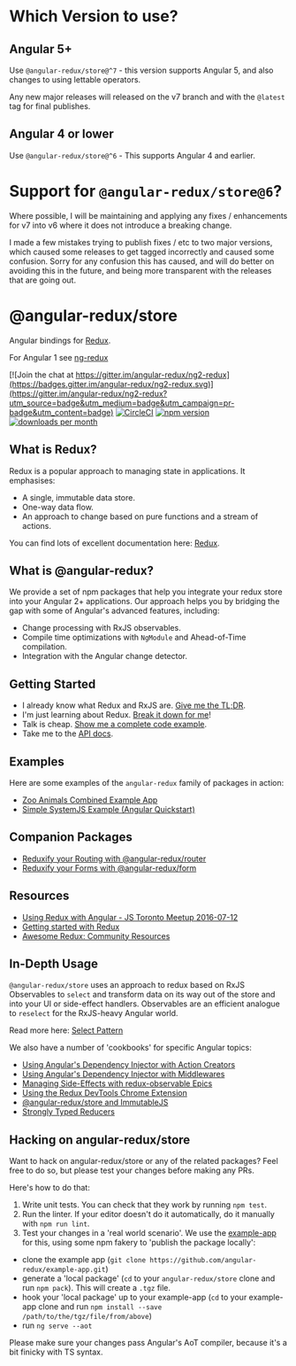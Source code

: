 
# Which Version to use?

## Angular 5+

Use `@angular-redux/store@^7` - this version supports Angular 5, and also changes to using lettable operators.

Any new major releases will released on the v7 branch and with the `@latest` tag for final publishes. 

## Angular 4 or lower 

Use `@angular-redux/store@^6` - This supports Angular 4 and earlier.

# Support for `@angular-redux/store@6`?

Where possible, I will be maintaining and applying any fixes / enhancements for v7 into v6 where it does not introduce a breaking change.

I made a few mistakes trying to publish fixes / etc to two major versions, which caused some releases to get tagged incorrectly and caused some confusion. Sorry for any confusion this has caused, and will do better on avoiding this in the future, and being more transparent with the releases that are going out.

# @angular-redux/store

Angular bindings for [Redux](https://github.com/reactjs/redux).

For Angular 1 see [ng-redux](https://github.com/wbuchwalter/ng-redux)

[![Join the chat at https://gitter.im/angular-redux/ng2-redux](https://badges.gitter.im/angular-redux/ng2-redux.svg)](https://gitter.im/angular-redux/ng2-redux?utm_source=badge&utm_medium=badge&utm_campaign=pr-badge&utm_content=badge)
[![CircleCI](https://img.shields.io/circleci/project/github/angular-redux/store.svg)](https://github.com/angular-redux/store)
[![npm version](https://img.shields.io/npm/v/@angular-redux/store.svg)](https://www.npmjs.com/package/@angular-redux/store)
[![downloads per month](https://img.shields.io/npm/dm/@angular-redux/store.svg)](https://www.npmjs.com/package/@angular-redux/store)

## What is Redux?

Redux is a popular approach to managing state in applications. It emphasises:

* A single, immutable data store.
* One-way data flow.
* An approach to change based on pure functions and a stream of actions.

You can find lots of excellent documentation here: [Redux](http://redux.js.org/).

## What is @angular-redux?

We provide a set of npm packages that help you integrate your redux store
into your Angular 2+ applications. Our approach helps you by bridging the gap
with some of Angular's advanced features, including:

* Change processing with RxJS observables.
* Compile time optimizations with `NgModule` and Ahead-of-Time compilation.
* Integration with the Angular change detector.

## Getting Started

* I already know what Redux and RxJS are. [Give me the TL;DR](https://github.com/angular-redux/store/blob/master/articles/quickstart.md).
* I'm just learning about Redux. [Break it down for me](https://github.com/angular-redux/store/blob/master/articles/intro-tutorial.md)!
* Talk is cheap. [Show me a complete code example](https://github.com/angular-redux/example-app).
* Take me to the [API docs](https://angular-redux.github.io/store).

## Examples

Here are some examples of the `angular-redux` family of packages in action:

* [Zoo Animals Combined Example App](https://github.com/angular-redux/example-app)
* [Simple SystemJS Example (Angular Quickstart)](https://github.com/angular-redux/system-js-example)

## Companion Packages

* [Reduxify your Routing with @angular-redux/router](https://github.com/angular-redux/router)
* [Reduxify your Forms with @angular-redux/form](https://github.com/angular-redux/form)

## Resources

* [Using Redux with Angular - JS Toronto Meetup 2016-07-12](https://www.youtube.com/watch?v=s4xr2avwv3s)
* [Getting started with Redux](https://egghead.io/courses/getting-started-with-redux)
* [Awesome Redux: Community Resources](https://github.com/xgrommx/awesome-redux)

## In-Depth Usage

`@angular-redux/store` uses an approach to redux based on RxJS Observables to `select` and transform
data on its way out of the store and into your UI or side-effect handlers. Observables
are an efficient analogue to `reselect` for the RxJS-heavy Angular world.

Read more here: [Select Pattern](https://github.com/angular-redux/store/blob/master/articles/select-pattern.md)

We also have a number of 'cookbooks' for specific Angular topics:

* [Using Angular's Dependency Injector with Action Creators](https://github.com/angular-redux/store/blob/master/articles/action-creator-service.md)
* [Using Angular's Dependency Injector with Middlewares](https://github.com/angular-redux/store/blob/master/articles/di-middleware.md)
* [Managing Side-Effects with redux-observable Epics](https://github.com/angular-redux/store/blob/master/articles/epics.md)
* [Using the Redux DevTools Chrome Extension](https://github.com/angular-redux/store/blob/master/articles/redux-dev-tools.md)
* [@angular-redux/store and ImmutableJS](https://github.com/angular-redux/store/blob/master/articles/immutable-js.md)
* [Strongly Typed Reducers](https://github.com/angular-redux/store/blob/master/articles/strongly-typed-reducers.md)

## Hacking on angular-redux/store

Want to hack on angular-redux/store or any of the related packages? Feel free to do so, but please test your changes before making any PRs.

Here's how to do that:

1. Write unit tests. You can check that they work by running
`npm test`.
2. Run the linter. If your editor doesn't do it automatically, do it
manually with `npm run lint`.
3. Test your changes in a 'real world scenario'. We use the [example-app](https://github.com/angular-redux/example-app) for this, using some npm
fakery to 'publish the package locally':

* clone the example app (`git clone https://github.com/angular-redux/example-app.git`)
* generate a 'local package' (`cd` to your `angular-redux/store` clone and run `npm pack`). This will create a `.tgz` file.
* hook your 'local package' up to your example-app (`cd` to your example-app clone and run `npm install --save /path/to/the/tgz/file/from/above`)
* run `ng serve --aot`

Please make sure your changes pass Angular's AoT compiler, because it's a bit finicky with TS syntax.
